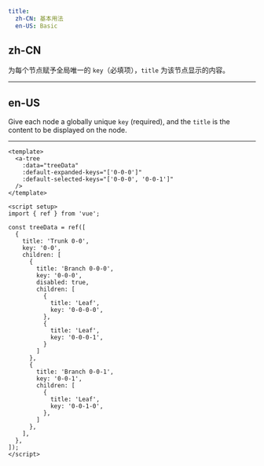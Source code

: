 ```yaml
title:
  zh-CN: 基本用法
  en-US: Basic
```

## zh-CN

为每个节点赋予全局唯一的 `key`（必填项），`title` 为该节点显示的内容。

---

## en-US

Give each node a globally unique `key` (required), and the `title` is the content to be displayed on the node.

---

```vue
<template>
  <a-tree
    :data="treeData"
    :default-expanded-keys="['0-0-0']"
    :default-selected-keys="['0-0-0', '0-0-1']"
  />
</template>

<script setup>
import { ref } from 'vue';

const treeData = ref([
  {
    title: 'Trunk 0-0',
    key: '0-0',
    children: [
      {
        title: 'Branch 0-0-0',
        key: '0-0-0',
        disabled: true,
        children: [
          {
            title: 'Leaf',
            key: '0-0-0-0',
          },
          {
            title: 'Leaf',
            key: '0-0-0-1',
          }
        ]
      },
      {
        title: 'Branch 0-0-1',
        key: '0-0-1',
        children: [
          {
            title: 'Leaf',
            key: '0-0-1-0',
          },
        ]
      },
    ],
  },
]);
</script>
```
